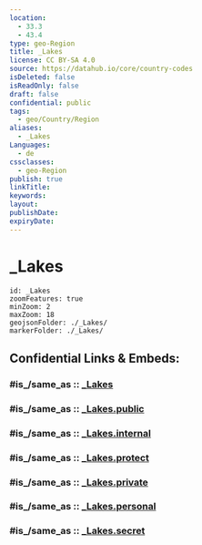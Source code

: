 ```yaml
---
location:
  - 33.3
  - 43.4
type: geo-Region
title: _Lakes
license: CC BY-SA 4.0
source: https://datahub.io/core/country-codes
isDeleted: false
isReadOnly: false
draft: false
confidential: public
tags:
  - geo/Country/Region
aliases:
  - _Lakes
Languages:
  - de
cssclasses:
  - geo-Region
publish: true
linkTitle:
keywords:
layout:
publishDate:
expiryDate:
---
```


# _Lakes

```leaflet
id: _Lakes
zoomFeatures: true 
minZoom: 2 
maxZoom: 18
geojsonFolder: ./_Lakes/
markerFolder: ./_Lakes/
```


## Confidential Links & Embeds: 

### #is_/same_as :: [_Lakes](/_Standards/Earth/Continent/Asia/Asia~West/Iraq/Provinces~Iraq/Al-Anbar/_Lakes.md) 

### #is_/same_as :: [_Lakes.public](/_public/Earth/Continent/Asia/Asia~West/Iraq/Provinces~Iraq/Al-Anbar/_Lakes.public.md) 

### #is_/same_as :: [_Lakes.internal](/_internal/Earth/Continent/Asia/Asia~West/Iraq/Provinces~Iraq/Al-Anbar/_Lakes.internal.md) 

### #is_/same_as :: [_Lakes.protect](/_protect/Earth/Continent/Asia/Asia~West/Iraq/Provinces~Iraq/Al-Anbar/_Lakes.protect.md) 

### #is_/same_as :: [_Lakes.private](/_private/Earth/Continent/Asia/Asia~West/Iraq/Provinces~Iraq/Al-Anbar/_Lakes.private.md) 

### #is_/same_as :: [_Lakes.personal](/_personal/Earth/Continent/Asia/Asia~West/Iraq/Provinces~Iraq/Al-Anbar/_Lakes.personal.md) 

### #is_/same_as :: [_Lakes.secret](/_secret/Earth/Continent/Asia/Asia~West/Iraq/Provinces~Iraq/Al-Anbar/_Lakes.secret.md)

